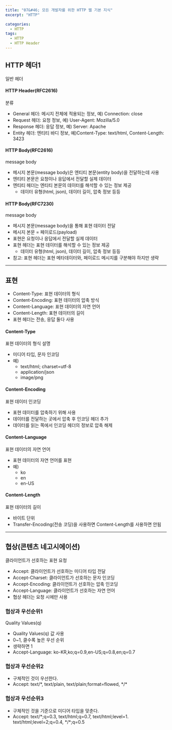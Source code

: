 ```yaml
---
title: "07&#46; 모든 개발자를 위한 HTTP 웹 기본 지식"
excerpt: "HTTP"

categories:
  - HTTP
tags:
  - HTTP
  - HTTP Header
---
```


## HTTP 헤더1
일반 헤더

#### HTTP Header(RFC2616)
분류
- General 헤더: 메시지 전체에 적용되는 정보, 예) Connection: close
- Request 헤더: 요청 정보, 예) User-Agent: Mozilla/5.0
- Response 헤더: 응답 정보, 예) Server: Apache
- Entity 헤더: 엔티티 바디 정보, 예)Content-Type: text/html, Content-Length: 3423

#### HTTP Body(RFC2616)
message body
- 메시지 본문(message body)은 엔티티 본문(entity body)을 전달하는데 사용
- 엔티티 본문은 요청이나 응답에서 전달할 실제 데이터
- 엔티티 헤더는 엔티티 본문의 데이터를 해석할 수 있는 정보 제공
  - 데이터 유형(html, json), 데이터 길이, 압축 정보 등등

#### HTTP Body(RFC7230)
message body
- 메시지 본문(message body)을 통해 표현 데이터 전달
- 메시지 본문 = 페이로드(payload)
- 표현은 요청이나 응답에서 전달할 실제 데이터
- 표현 헤더는 표현 데이터를 해석할 수 있는 정보 제공
  - 데이터 유형(html, json), 데이터 길이, 압축 정보 등등
- 참고: 표현 헤더는 표현 메타데이터와, 페이로드 메시지를 구분해야 하지만 생략

---

## 표현
- Content-Type: 표현 데이터의 형식
- Content-Encoding: 표현 데이터의 압축 방식
- Content-Language: 표현 데이터의 자연 언어
- Content-Length: 표현 데이터의 길이
- 표현 헤더는 전송, 응답 둘다 사용

#### Content-Type
표현 데이터의 형식 설명
- 미디어 타입, 문자 인코딩
- 예)
  - text/html; charset=utf-8
  - application/json
  - image/png

#### Content-Encoding
표현 데이터 인코딩
- 표현 데이터를 압축하기 위해 사용
- 데이터를 전달하는 곳에서 압축 후 인코딩 헤더 추가
- 데이터를 읽는 쪽에서 인코딩 헤더의 정보로 압축 해제

#### Content-Language
표현 데이터의 자연 언어
- 표현 데이터의 자연 언어를 표현
- 예)
  - ko
  - en
  - en-US

#### Content-Length
표현 데이터의 길이
- 바이트 단위
- Transfer-Encoding(전송 코딩)을 사용하면 Content-Length를 사용하면 안됨

---

## 협상(콘텐츠 네고시에이션)
클라이언트가 선호하는 표현 요청
- Accept: 클라이언트가 선호하는 미디어 타입 전달
- Accept-Charset: 클라이언트가 선호하는 문자 인코딩
- Accept-Encoding: 클라이언트가 선호하는 압축 인코딩
- Accept-Language: 클라이언트가 선호하는 자연 언어
- 협상 헤더는 요청 시에만 사용

### 협상과 우선순위1
Quality Values(q)
- Quality Values(q) 값 사용
- 0~1, 클수록 높은 우선 순위
- 생략하면 1
- Accept-Language: ko-KR,ko;q=0.9,en-US;q=0.8,en;q=0.7

### 협상과 우선순위2
- 구체적인 것이 우선한다.
- Accept: text/\*, text/plain, text/plain;format=flowed, \*/\*

### 협상과 우선순위3
- 구체적인 것을 기준으로 미디어 타입을 맞춘다.
- Accept: text/\*;q=0.3, text/html;q=0.7, text/html;level=1. text/html;level=2;q=0.4, \*/\*;q=0.5

